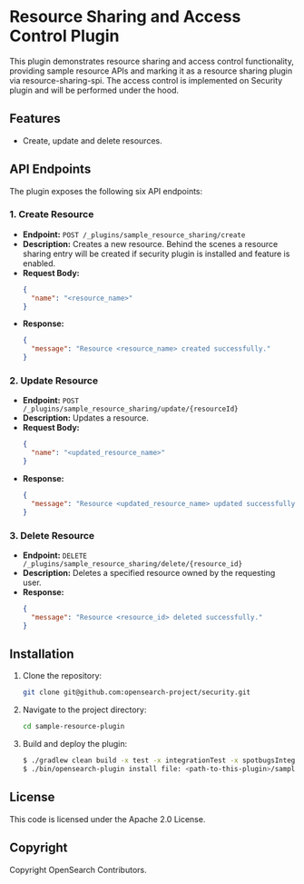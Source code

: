 # Resource Sharing and Access Control Plugin

This plugin demonstrates resource sharing and access control functionality, providing sample resource APIs and marking it as a resource sharing plugin via resource-sharing-spi. The access control is implemented on Security plugin and will be performed under the hood.

## Features

- Create, update and delete resources.

## API Endpoints

The plugin exposes the following six API endpoints:

### 1. Create Resource
- **Endpoint:** `POST /_plugins/sample_resource_sharing/create`
- **Description:** Creates a new resource. Behind the scenes a resource sharing entry will be created if security plugin is installed and feature is enabled.
- **Request Body:**
  ```json
  {
    "name": "<resource_name>"
  }
  ```
- **Response:**
  ```json
  {
    "message": "Resource <resource_name> created successfully."
  }
  ```
### 2. Update Resource
- **Endpoint:** `POST /_plugins/sample_resource_sharing/update/{resourceId}`
- **Description:** Updates a resource.
- **Request Body:**
  ```json
  {
    "name": "<updated_resource_name>"
  }
  ```
- **Response:**
  ```json
  {
    "message": "Resource <updated_resource_name> updated successfully."
  }
  ```

### 3. Delete Resource
- **Endpoint:** `DELETE /_plugins/sample_resource_sharing/delete/{resource_id}`
- **Description:** Deletes a specified resource owned by the requesting user.
- **Response:**
  ```json
  {
    "message": "Resource <resource_id> deleted successfully."
  }
  ```

## Installation

1. Clone the repository:
   ```bash
   git clone git@github.com:opensearch-project/security.git
   ```

2. Navigate to the project directory:
   ```bash
   cd sample-resource-plugin
   ```

3. Build and deploy the plugin:
   ```bash
   $ ./gradlew clean build -x test -x integrationTest -x spotbugsIntegrationTest
   $ ./bin/opensearch-plugin install file: <path-to-this-plugin>/sample-resource-plugin/build/distributions/opensearch-sample-resource-plugin-<version-qualifier>.zip
   ```

## License

This code is licensed under the Apache 2.0 License.

## Copyright

Copyright OpenSearch Contributors.

